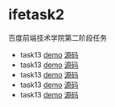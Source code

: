 # ifetask2
百度前端技术学院第二阶段任务

* task13 [demo](https://ll929.github.io/ifetask2/task13/index.html) [源码](https://github.com/ll929/ifetask2/tree/gh-pages/task13)
* task13 [demo](https://ll929.github.io/ifetask2/task13/index.html) [源码](https://github.com/ll929/ifetask2/tree/gh-pages/task13)
* task13 [demo](https://ll929.github.io/ifetask2/task13/index.html) [源码](https://github.com/ll929/ifetask2/tree/gh-pages/task13)
* task13 [demo](https://ll929.github.io/ifetask2/task13/index.html) [源码](https://github.com/ll929/ifetask2/tree/gh-pages/task13)
* task13 [demo](https://ll929.github.io/ifetask2/task13/index.html) [源码](https://github.com/ll929/ifetask2/tree/gh-pages/task13)
